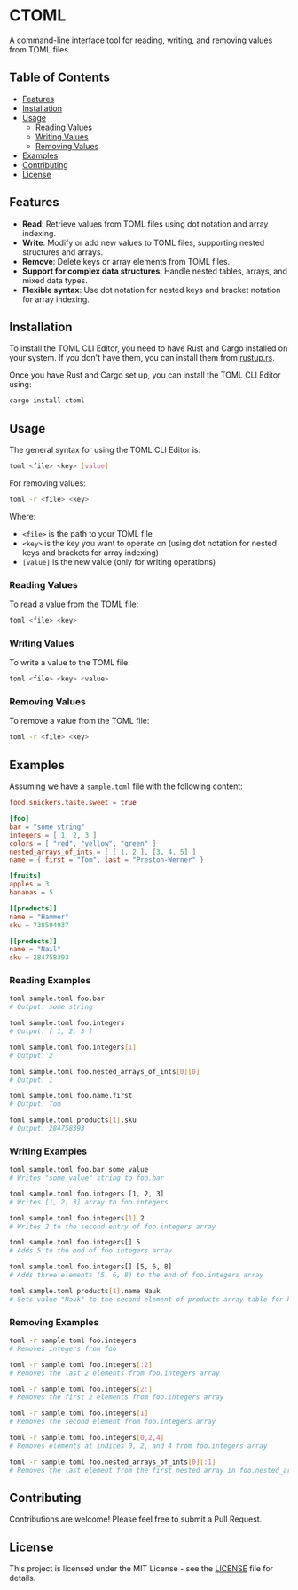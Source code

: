 # CTOML

A command-line interface tool for reading, writing, and removing values from TOML files.

## Table of Contents

- [Features](#features)
- [Installation](#installation)
- [Usage](#usage)
  - [Reading Values](#reading-values)
  - [Writing Values](#writing-values)
  - [Removing Values](#removing-values)
- [Examples](#examples)
- [Contributing](#contributing)
- [License](#license)

## Features

- **Read**: Retrieve values from TOML files using dot notation and array indexing.
- **Write**: Modify or add new values to TOML files, supporting nested structures and arrays.
- **Remove**: Delete keys or array elements from TOML files.
- **Support for complex data structures**: Handle nested tables, arrays, and mixed data types.
- **Flexible syntax**: Use dot notation for nested keys and bracket notation for array indexing.

## Installation

To install the TOML CLI Editor, you need to have Rust and Cargo installed on your system. If you don't have them, you can install them from [rustup.rs](https://rustup.rs/).

Once you have Rust and Cargo set up, you can install the TOML CLI Editor using:

```bash
cargo install ctoml
```

## Usage

The general syntax for using the TOML CLI Editor is:

```bash
toml <file> <key> [value]
```

For removing values:

```bash
toml -r <file> <key>
```

Where:
- `<file>` is the path to your TOML file
- `<key>` is the key you want to operate on (using dot notation for nested keys and brackets for array indexing)
- `[value]` is the new value (only for writing operations)

### Reading Values

To read a value from the TOML file:

```bash
toml <file> <key>
```

### Writing Values

To write a value to the TOML file:

```bash
toml <file> <key> <value>
```

### Removing Values

To remove a value from the TOML file:

```bash
toml -r <file> <key>
```

## Examples

Assuming we have a `sample.toml` file with the following content:

```toml
food.snickers.taste.sweet = true

[foo]
bar = "some string"
integers = [ 1, 2, 3 ]
colors = [ "red", "yellow", "green" ]
nested_arrays_of_ints = [ [ 1, 2 ], [3, 4, 5] ]
name = { first = "Tom", last = "Preston-Werner" }

[fruits]
apples = 3
bananas = 5

[[products]]
name = "Hammer"
sku = 738594937

[[products]]
name = "Nail"
sku = 284758393
```

### Reading Examples

```bash
toml sample.toml foo.bar
# Output: some string

toml sample.toml foo.integers
# Output: [ 1, 2, 3 ]

toml sample.toml foo.integers[1]
# Output: 2

toml sample.toml foo.nested_arrays_of_ints[0][0]
# Output: 1

toml sample.toml foo.name.first
# Output: Tom

toml sample.toml products[1].sku
# Output: 284758393
```

### Writing Examples

```bash
toml sample.toml foo.bar some_value
# Writes "some_value" string to foo.bar

toml sample.toml foo.integers [1, 2, 3]
# Writes [1, 2, 3] array to foo.integers

toml sample.toml foo.integers[1] 2
# Writes 2 to the second entry of foo.integers array

toml sample.toml foo.integers[] 5
# Adds 5 to the end of foo.integers array

toml sample.toml foo.integers[] [5, 6, 8]
# Adds three elements (5, 6, 8) to the end of foo.integers array

toml sample.toml products[1].name Nauk
# Sets value "Nauk" to the second element of products array table for key name
```

### Removing Examples

```bash
toml -r sample.toml foo.integers
# Removes integers from foo

toml -r sample.toml foo.integers[:2]
# Removes the last 2 elements from foo.integers array

toml -r sample.toml foo.integers[2:]
# Removes the first 2 elements from foo.integers array

toml -r sample.toml foo.integers[1]
# Removes the second element from foo.integers array

toml -r sample.toml foo.integers[0,2,4]
# Removes elements at indices 0, 2, and 4 from foo.integers array

toml -r sample.toml foo.nested_arrays_of_ints[0][:1]
# Removes the last element from the first nested array in foo.nested_arrays_of_ints
```

## Contributing

Contributions are welcome! Please feel free to submit a Pull Request.

## License

This project is licensed under the MIT License - see the [LICENSE](LICENSE) file for details.
